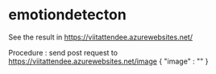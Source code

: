 ﻿# emotiondetecton
 
 See the result in https://viitattendee.azurewebsites.net/
 
 
 
 Procedure :
 send post request to https://viitattendee.azurewebsites.net/image 
 {
    "image" : "<Base64 encoded image>"
}
